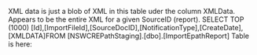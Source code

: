 XML data is just a blob of XML in this table uder the column XMLData. Appears to be the entire XML for a given SourceID (report).
SELECT TOP (1000) [Id],[ImportFileId],[SourceDocID],[NotificationType],[CreateDate],[XMLDATA]FROM [NSWCREPathStaging].[dbo].[ImportEpathReport] 
Table is here:
